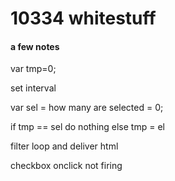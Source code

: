 # 10334 whitestuff



#### a few notes
 var tmp=0;

 set interval 

 var sel = how many are selected = 0;

 if tmp == sel do nothing
 else
 tmp = el


 filter loop and deliver html


 checkbox onclick not firing